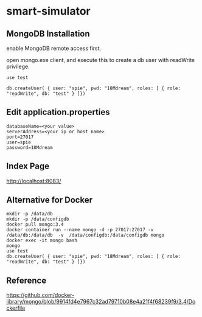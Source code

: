 smart-simulator
==

MongoDB Installation
-------------
enable MongoDB remote access first.

open mongo.exe client, and execute this to create a db user with readWrite privilege.
```
use test

db.createUser( { user: "spie", pwd: "18Mdream", roles: [ { role: "readWrite", db: "test" } ]})
```


Edit application.properties
----
```    
databaseName=<your value>
serverAddress=<your ip or host name>
port=27017
user=spie
password=18Mdream
```

Index Page
--
<http://localhost:8083/>


Alternative for Docker
----
```
mkdir -p /data/db
mkdir -p /data/configdb
docker pull mongo:3.4
docker container run --name mongo -d -p 27017:27017 -v /data/db:/data/db  -v  /data/configdb:/data/configdb mongo 
docker exec -it mongo bash
mongo
use test
db.createUser( { user: "spie", pwd: "18Mdream", roles: [ { role: "readWrite", db: "test" } ]})
```
Reference
----
https://github.com/docker-library/mongo/blob/9914fd4e7967c32ad79710b08e4a21f4f68239f9/3.4/Dockerfile

